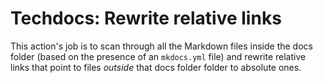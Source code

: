 # Techdocs: Rewrite relative links

This action's job is to scan through all the Markdown files inside the docs
folder (based on the presence of an `mkdocs.yml` file) and rewrite relative
links that point to files *outside* that docs folder folder to absolute ones.
